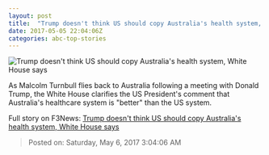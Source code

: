 ```yaml
---
layout: post
title:  "Trump doesn't think US should copy Australia's health system, White House says"
date: 2017-05-05 22:04:06Z
categories: abc-top-stories
---
```


![Trump doesn't think US should copy Australia's health system, White House says](http://www.abc.net.au/news/image/8501332-1x1-700x700.jpg)

As Malcolm Turnbull flies back to Australia following a meeting with Donald Trump, the White House clarifies the US President's comment that Australia's healthcare system is "better" than the US system.


Full story on F3News: [Trump doesn't think US should copy Australia's health system, White House says](http://www.f3nws.com/n/ZhWEJF)

> Posted on: Saturday, May 6, 2017 3:04:06 AM
